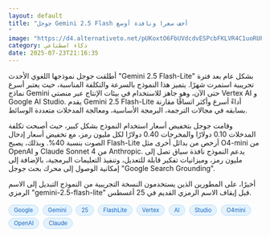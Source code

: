 ```yaml
---
layout: default
title: "جوجل Gemini 2.5 Flash أخف سعرا ونافذة أوسع
"
image: "https://d4.alternativeto.net/pUKoxtO6FbUVdcdvESPcbFKLVR4C1uoRUPx-iVnDnZ4/rs:fill:1520:760:0/g:ce:0:0/YWJzOi8vZGlzdC9jb250ZW50LzE3NTMzMDYxODI2ODYucG5n.png"
category: ذكاء اصطناعي
date: 2025-07-23T21:16:35
---
```


أطلقت جوجل نموذجها اللغوي الأحدث "Gemini 2.5 Flash-Lite" بشكل عام بعد فترة تجريبية استمرت شهرًا. يتميز هذا النموذج بالسرعة والتكلفة المناسبة، حيث يعتبر أسرع نماذج Gemini حتى الآن، وهو جاهز للاستخدام في بيئات الإنتاج عبر منصتي Vertex AI و Google AI Studio. يقدم Gemini 2.5 Flash-Lite أداءً أسرع وأكثر اتساقًا مقارنة بسابقه في مجالات الترجمة، البرمجة الأساسية، ومعالجة المدخلات متعددة الوسائط.

وقامت جوجل بتخفيض أسعار استخدام النموذج بشكل كبير، حيث أصبحت تكلفة المدخلات 0.10 دولارًا والمخرجات 0.40 دولارًا لكل مليون رمز، مع تخفيض أسعار إدخال الصوت بنسبة 40%. وبذلك، يصبح Flash-Lite أرخص من بدائل أخرى مثل O4-mini من OpenAI و Claude Sonnet 4 من Anthropic. يدعم النموذج نافذة سياق تصل إلى مليون رمز، وميزانيات تفكير قابلة للتعديل، وتنفيذ التعليمات البرمجية، بالإضافة إلى إمكانية الوصول إلى محرك بحث جوجل "Google Search Grounding".

أخيرًا، على المطورين الذين يستخدمون النسخة التجريبية من النموذج التبديل إلى الاسم الرمزي "gemini-2.5-flash-lite" قبل إيقاف الاسم الرمزي القديم في 25 أغسطس.

<div style="margin-top:2px; margin-bottom:2px;"><a href="https://bidjadraft.github.io/?query=Google" style="background:#e3f2fd; color:#1565c0; font-size:80%; border-radius:12px; padding:3px 10px; margin:2px 4px 2px 0; display:inline-block; border:1px solid #bbdefb; text-decoration:none;">Google</a> <a href="https://bidjadraft.github.io/?query=Gemini" style="background:#e3f2fd; color:#1565c0; font-size:80%; border-radius:12px; padding:3px 10px; margin:2px 4px 2px 0; display:inline-block; border:1px solid #bbdefb; text-decoration:none;">Gemini</a> <a href="https://bidjadraft.github.io/?query=25" style="background:#e3f2fd; color:#1565c0; font-size:80%; border-radius:12px; padding:3px 10px; margin:2px 4px 2px 0; display:inline-block; border:1px solid #bbdefb; text-decoration:none;">25</a> <a href="https://bidjadraft.github.io/?query=FlashLite" style="background:#e3f2fd; color:#1565c0; font-size:80%; border-radius:12px; padding:3px 10px; margin:2px 4px 2px 0; display:inline-block; border:1px solid #bbdefb; text-decoration:none;">FlashLite</a> <a href="https://bidjadraft.github.io/?query=Vertex" style="background:#e3f2fd; color:#1565c0; font-size:80%; border-radius:12px; padding:3px 10px; margin:2px 4px 2px 0; display:inline-block; border:1px solid #bbdefb; text-decoration:none;">Vertex</a> <a href="https://bidjadraft.github.io/?query=AI" style="background:#e3f2fd; color:#1565c0; font-size:80%; border-radius:12px; padding:3px 10px; margin:2px 4px 2px 0; display:inline-block; border:1px solid #bbdefb; text-decoration:none;">AI</a> <a href="https://bidjadraft.github.io/?query=Studio" style="background:#e3f2fd; color:#1565c0; font-size:80%; border-radius:12px; padding:3px 10px; margin:2px 4px 2px 0; display:inline-block; border:1px solid #bbdefb; text-decoration:none;">Studio</a> <a href="https://bidjadraft.github.io/?query=O4mini" style="background:#e3f2fd; color:#1565c0; font-size:80%; border-radius:12px; padding:3px 10px; margin:2px 4px 2px 0; display:inline-block; border:1px solid #bbdefb; text-decoration:none;">O4mini</a> <a href="https://bidjadraft.github.io/?query=OpenAI" style="background:#e3f2fd; color:#1565c0; font-size:80%; border-radius:12px; padding:3px 10px; margin:2px 4px 2px 0; display:inline-block; border:1px solid #bbdefb; text-decoration:none;">OpenAI</a> <a href="https://bidjadraft.github.io/?query=Claude" style="background:#e3f2fd; color:#1565c0; font-size:80%; border-radius:12px; padding:3px 10px; margin:2px 4px 2px 0; display:inline-block; border:1px solid #bbdefb; text-decoration:none;">Claude</a></div><br><br>
